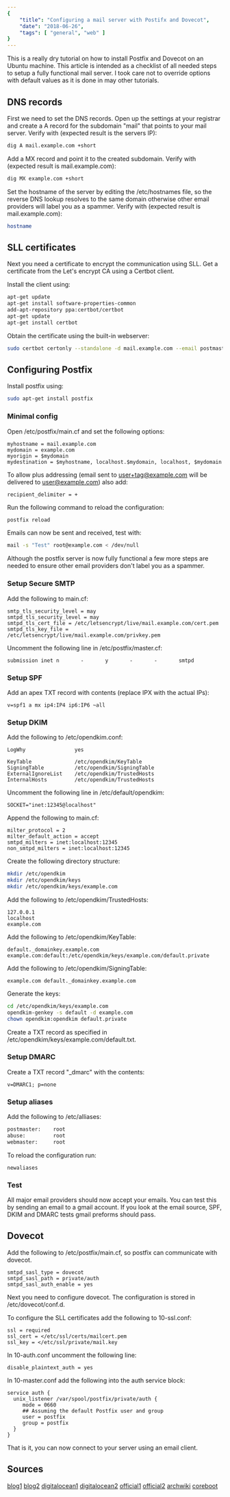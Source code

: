 ```yaml
---
{
    "title": "Configuring a mail server with Postifx and Dovecot",
    "date": "2018-06-26",
    "tags": [ "general", "web" ]
}
---
```


This is a really dry tutorial on how to install Postfix and Dovecot on an Ubuntu machine. This article is intended as a checklist of all needed steps to setup a fully functional mail server. I took care not to override options with default values as it is done in may other tutorials.

## DNS records

First we need to set the DNS records. Open up the settings at your registrar and create a A record for the subdomain "mail" that points to your mail server. Verify with (expected result is the servers IP):

~~~bash
dig A mail.example.com +short  
~~~

Add a MX record and point it to the created subdomain. Verify with (expected result is mail.example.com):

~~~bash
dig MX example.com +short
~~~

Set the hostname of the server by editing the /etc/hostnames file, so the reverse DNS lookup resolves to the same domain otherwise other email providers will label you as a spammer. Verify with (expected result is mail.example.com):

~~~bash
hostname
~~~

## SLL certificates

Next you need a certificate to encrypt the communication using SLL. Get a certificate from the Let's encrypt CA using a Certbot client.

Install the client using:

~~~bash
apt-get update
apt-get install software-properties-common
add-apt-repository ppa:certbot/certbot
apt-get update
apt-get install certbot
~~~

Obtain the certificate using the built-in webserver:

~~~bash
sudo certbot certonly --standalone -d mail.example.com --email postmaster@example.com
~~~

## Configuring Postfix

Install postfix using:

~~~bash
sudo apt-get install postfix
~~~

### Minimal config
Open /etc/postfix/main.cf and set the following options:

~~~
myhostname = mail.example.com
mydomain = example.com
myorigin = $mydomain
mydestination = $myhostname, localhost.$mydomain, localhost, $mydomain
~~~

To allow plus addressing (email sent to user+tag@example.com will be delivered to user@example.com) also add:
~~~
recipient_delimiter = +
~~~

Run the following command to reload the configuration:

~~~bash
postfix reload
~~~

Emails can now be sent and received, test with:

~~~bash
mail -s "Test" root@example.com < /dev/null
~~~

Although the postfix server is now fully functional a few more steps are needed to ensure other email providers don't label you as a spammer.

### Setup Secure SMTP

Add the following to main.cf:

~~~
smtp_tls_security_level = may
smtpd_tls_security_level = may
smtpd_tls_cert_file = /etc/letsencrypt/live/mail.example.com/cert.pem
smtpd_tls_key_file = /etc/letsencrypt/live/mail.example.com/privkey.pem
~~~

Uncomment the following line in /etc/postfix/master.cf:

~~~
submission inet n       -       y       -       -       smtpd
~~~

### Setup SPF

Add an apex TXT record with contents (replace IPX with the actual IPs):

~~~
v=spf1 a mx ip4:IP4 ip6:IP6 ~all
~~~

### Setup DKIM

Add the following to /etc/opendkim.conf:

~~~
LogWhy                yes

KeyTable              /etc/opendkim/KeyTable
SigningTable          /etc/opendkim/SigningTable
ExternalIgnoreList    /etc/opendkim/TrustedHosts
InternalHosts         /etc/opendkim/TrustedHosts
~~~

Uncomment the following line in /etc/default/opendkim:

~~~
SOCKET="inet:12345@localhost"
~~~

Append the following to main.cf:

~~~
milter_protocol = 2 
milter_default_action = accept 
smtpd_milters = inet:localhost:12345 
non_smtpd_milters = inet:localhost:12345 
~~~

Create the following directory structure:

~~~bash
mkdir /etc/opendkim
mkdir /etc/opendkim/keys
mkdir /etc/opendkim/keys/example.com
~~~

Add the following to /etc/opendkim/TrustedHosts:

~~~
127.0.0.1
localhost
example.com
~~~

Add the following to /etc/opendkim/KeyTable:

~~~
default._domainkey.example.com example.com:default:/etc/opendkim/keys/example.com/default.private
~~~

Add the following to /etc/opendkim/SigningTable:

~~~
example.com default._domainkey.example.com
~~~

Generate the keys:

~~~bash
cd /etc/opendkim/keys/example.com
opendkim-genkey -s default -d example.com
chown opendkim:opendkim default.private
~~~

Create a TXT record as specified in /etc/opendkim/keys/example.com/default.txt.

### Setup DMARC

Create a TXT record "_dmarc" with the contents:

~~~
v=DMARC1; p=none
~~~

### Setup aliases

Add the following to /etc/alliases:
~~~bash
postmaster:    root
abuse:         root
webmaster:     root
~~~

To reload the configuration run:
~~~
newaliases
~~~

### Test

All major email providers should now accept your emails. You can test this by sending an email to a gmail account. If you look at the email source, SPF, DKIM and DMARC tests gmail preforms should pass.

## Dovecot

Add the following to /etc/postfix/main.cf, so postfix can communicate with dovecot.

~~~
smtpd_sasl_type = dovecot
smtpd_sasl_path = private/auth
smtpd_sasl_auth_enable = yes
~~~

Next you need to configure dovecot. The configuration is stored in /etc/dovecot/conf.d.

To configure the SLL certificates add the following to 10-ssl.conf:

~~~
ssl = required
ssl_cert = </etc/ssl/certs/mailcert.pem
ssl_key = </etc/ssl/private/mail.key 
~~~

In 10-auth.conf uncomment the following line: 

~~~
disable_plaintext_auth = yes
~~~

In 10-master.conf add the following into the auth service block:

~~~
service auth {
  unix_listener /var/spool/postfix/private/auth {
     mode = 0660
     ## Assuming the default Postfix user and group
     user = postfix
     group = postfix        
  }
}
~~~

That is it, you can now connect to your server using an email client.

## Sources

[blog1](https://scaron.info/blog/debian-mail-postfix-dovecot.html)
[blog2](https://scaron.info/blog/debian-mail-spf-dkim.html)
[digitalocean1](https://www.digitalocean.com/community/tutorials/how-to-set-up-a-postfix-e-mail-server-with-dovecot)
[digitalocean2](https://www.digitalocean.com/community/tutorials/how-to-install-and-configure-dkim-with-postfix-on-debian-wheezy)
[official1](http://www.postfix.org/BASIC_CONFIGURATION_README.html)
[official2](http://www.postfix.org/STANDARD_CONFIGURATION_README.html#stand_alone)
[archwiki](https://wiki.archlinux.org/index.php/postfix#Secure_SMTP_.28sending.29)
[coreboot](https://certbot.eff.org/lets-encrypt/ubuntutrusty-other)
